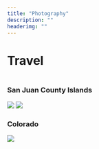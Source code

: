 ```yaml
---
title: "Photography"
description: ""
headerimg: ""
---
```



# Travel

<div class="gallery-container">
  <div class="row">
    <div class="column">
      <div class="gallery-card">
        <h3>San Juan County Islands</h3>
        <img src="https://amblog.s3.617a.net/assets/img/gallery/travel/san_juan_1.JPG">
        <img src="https://amblog.s3.617a.net/assets/img/gallery/travel/san_juan_2.JPG">
      </div>
    </div>
  </div>
</div>

<div class="gallery-container">
  <div class="row">
    <div class="column">
      <div class="gallery-card">
        <h3>Colorado</h3>
        <img src="https://amblog.s3.617a.net/assets/img/gallery/travel/colorado_01.jpg">
      </div>
    </div>
  </div>
</div>

